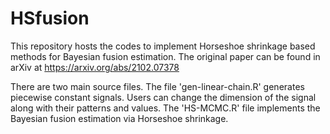 # HSfusion
This repository hosts the codes to implement Horseshoe shrinkage based methods for Bayesian fusion estimation. The original paper can be found in arXiv at https://arxiv.org/abs/2102.07378

There are two main source files. The file 'gen-linear-chain.R' generates piecewise constant signals. Users can change the dimension of the signal along with their patterns and values. The 'HS-MCMC.R' file implements the Bayesian fusion estimation via Horseshoe shrinkage.
